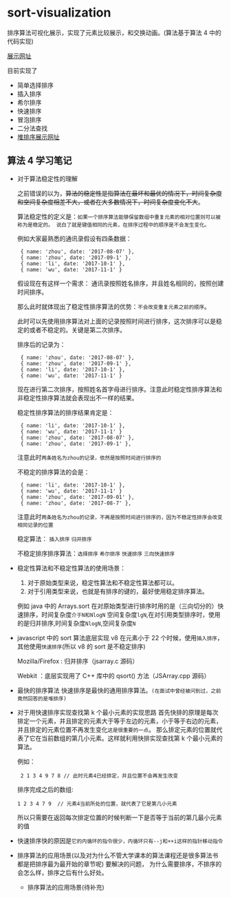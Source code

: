 # sort-visualization

排序算法可视化展示，实现了元素比较展示，和交换动画。(算法基于算法 4 中的代码实现)

[展示网址](https://xiaojiezhou2017.github.io/sort-visualization/)

目前实现了

- 简单选择排序
- 插入排序
- 希尔排序
- 快速排序
- 冒泡排序
- 二分法查找
- [堆排序展示网址](https://xiaojiezhou2017.github.io/binaryTree/)

## 算法 4 学习笔记

- 对于算法稳定性的理解

  之前错误的以为，~~算法的稳定性是指算法在最坏和最优的情况下，时间复杂度和空间复杂度相差不大，或者在大多数情况下，时间复杂度变化不大~~。

  算法稳定性的定义是：`如果一个排序算法能够保留数组中重复元素的相对位置则可以被称为是稳定的。 说白了就是键值相同的元素，在排序过程中的顺序是不会发生变化。`

  例如大家最熟悉的通讯录假设有四条数据：

  ```
   { name: 'zhou', date: '2017-08-07' },
   { name: 'zhou', date: '2017-09-1' },
   { name: 'li', date: '2017-10-1' },
   { name: 'wu', date: '2017-11-1' }
  ```

  假设现在有这样一个需求： 通讯录按照姓名排序，并且姓名相同的，按照创建时间排序。

  那么此时就体现出了稳定性排序算法的优势：`不会改变重复元素之前的顺序`。

  此时可以先使用排序算法对上面的记录按照时间进行排序，这次排序可以是稳定的或者不稳定的。关键是第二次排序。

  排序后的记录为：

  ```
   { name: 'zhou', date: '2017-08-07' },
   { name: 'zhou', date: '2017-09-1' },
   { name: 'li', date: '2017-10-1' },
   { name: 'wu', date: '2017-11-1' }
  ```

  现在进行第二次排序，按照姓名首字母进行排序。注意此时稳定性排序算法和非稳定性排序算法就会表现出不一样的结果。

  稳定性排序算法的排序结果肯定是：

  ```
   { name: 'li', date: '2017-10-1' },
   { name: 'wu', date: '2017-11-1' }
   { name: 'zhou', date: '2017-08-07' },
   { name: 'zhou', date: '2017-09-1' },
  ```

  注意此时`两条姓名为zhou的记录，依然是按照时间进行排序的`

  不稳定的排序算法的会是：

  ```
   { name: 'li', date: '2017-10-1' },
   { name: 'wu', date: '2017-11-1' }
   { name: 'zhou', date: '2017-09-01' },
   { name: 'zhou', date: '2017-08-7' },
  ```

  注意此时`两条姓名为zhou的记录，不再是按照时间进行排序的，因为不稳定性排序会改变相同记录的位置`

  稳定算法： `插入排序` `归并排序`

  不稳定排序排序算法：`选择排序` `希尔排序` `快速排序` `三向快速排序`

- 稳定性算法和不稳定性算法的使用场景：

  1.  对于原始类型来说，稳定性算法和不稳定性算法都可以。
  2.  对于引用类型来说，也就是有排序的键的，最好使用稳定排序算法。

  例如 java 中的 Arrays.sort 在对原始类型进行排序时用的是（三向切分的）快速排序，时间复杂度`介于N和NlogN` 空间复杂度`lgN`,在对引用类型排序时，使用的是归并排序,时间复杂度`NlogN`,空间复杂度`N`

- javascript 中的 sort 算法底层实现
  v8 在元素小于 22 个时候，使用`插入排序`，其他使用`快速排序`(所以 v8 的 sort 是不稳定排序)

  Mozilla/Firefox : 归并排序（jsarray.c 源码）

  Webkit ：底层实现用了 C++ 库中的 qsort() 方法（JSArray.cpp 源码）

- 最快的排序算法
  快速排序是最快的通用排序算法。`(在面试中曾经被问到过，之前竟然回答的是堆排序)`

- 对于用快速排序实现查找第 k 个最小元素的实现思路
  首先快排的原理是每次排定一个元素，并且排定的元素大于等于左边的元素，小于等于右边的元素， 并且排定的元素位置不再发生变化`这是很重要的一点`。
  那么排定元素的位置就代表了它在当前数组的第几小元素。这样就利用快排实现查找第 k 个最小元素的算法。

  例如：

  ```
   2 1 3 4 9 7 8 // 此时元素4已经排定，并且位置不会再发生改变
  ```

  排序完成之后的数组:

  ```
  1 2 3 4 7 9  // 元素4当前所处的位置，就代表了它是第几小元素
  ```

  所以只需要在返回每次排定位置的时候判断一下是否等于当前的第几最小元素的值

- 快速排序快的原因是`它的内循环的指令很少，内循环只有--j和++i这样的指针移动指令`

- 排序算法的应用场景(以及对为什么不管大学课本的算法课程还是很多算法书都是把排序最为最开始的章节呢)
  要解决的问题， 为什么需要排序，不排序的会怎么样，排序之后有什么好处。
  - 排序算法的应用场景(待补充)
